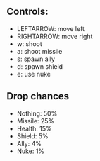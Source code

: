 ## Controls:
* LEFTARROW: move left
* RIGHTARROW: move right
* w: shoot
* a: shoot missile
* s: spawn ally
* d: spawn shield
* e: use nuke
## Drop chances
* Nothing: 50%
* Missile: 25%
* Health: 15%
* Shield: 5%
* Ally: 4%
* Nuke: 1%
